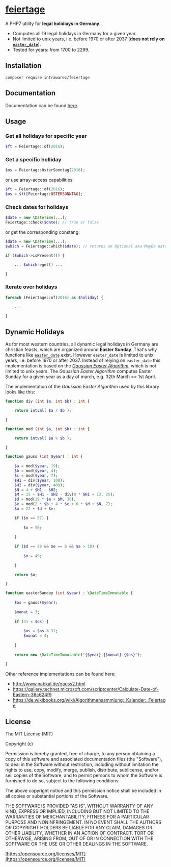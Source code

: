 # [feiertage](http://intrawarez.github.io/feiertage/)

A PHP7 utility for **legal holidiays in Germany**.

- Computes all 19 legal holidays in Germany for a given year.
- Not limited to unix years, i.e. before 1970 or after 2037 (**does not rely on [```easter_date```](http://php.net/manual/en/function.easter-date.php)**).
- Tested for years: from 1700 to 2299.

## Installation

```
composer require intrawarez/feiertage
```

## Documentation

Documentation can be found [here](http://intrawarez.github.io/feiertage/docs/).

## Usage

### Get all holidays for specific year
```php
$ft = Feiertage::of(2016);

```

### Get a specific holliday
```php
$os = Feiertag::OsterSonntag(2016);

```
or use array-access capabilities:
```php
$ft = Feiertage::of(2016);
$os = $ft[Feiertag::OSTERSONNTAG];

```

### Check dates for holidays
```php
$date = new \DateTime(...);
Feiertage::check($date); // true or false
```
or get the corresponding constang:
```php
$date = new \DateTime(...);
$which = Feiertage::which($date); // returns an Optional aka MayBe data structure

if ($which->isPresent()) {

	... $which->get() ...

}

```

### Iterate over holidays
```php
foreach (Feiertage::of(2016) as $holiday) {

	...

}
```

## Dynamic Holidays
As for most western countries, all dynamic legal holidays in Germany are christian feasts, which are organized around **Easter Sunday**.
That's why functions like [```easter_date```](http://php.net/manual/en/function.easter-date.php) exist.
However ```easter_date``` is limited to unix years, i.e. before 1970 or after 2037.
Instead of relying on ```easter_date``` this implementation is based on the [*Gaussian Easter Algorithm*](https://de.wikipedia.org/wiki/Gau%C3%9Fsche_Osterformel), which is not limited to unix years. 
The *Gaussian Easter Algorithm* computes Easter Sunday for a given year as a day of march, e.g. 32th March == 1st April.

The implementation of the *Gaussian Easter Algorithm* used by this library looks like this:
```php
function div (int $a, int $b) : int {

	return intval( $a / $b );

}

function mod (int $a, int $b) : int {

	return intval( $a % $b );

}

function gauss (int $year) : int {
	
	$a = mod($year, 19);
	$b = mod($year, 4);
	$c = mod($year, 7);
	$H1 = div($year, 100);
	$H2 = div($year, 400);
	$N = 4 + $H1 - $H2;
	$M = 15 + $H1 - $H2 - div(8 * $H1 + 13, 25);
	$d = mod(19 * $a + $M, 30);
	$e = mod(2 * $b + 4 * $c + 6 * $d + $N, 7);
	$o = 22 + $d + $e;

	if ($o == 57) {
		
		$o = 50;
		
	}
	
	if ($d == 28 && $e == 6 && $a > 10) {
		
		$o = 49;
		
	}

	return $o;

}

function easterSunday (int $year) : \DateTimeImmutable {
		
	$os = gauss($year);
	
	$monat = 3;
	
	if (31 < $os) {
	
		$os = $os % 31;
		$monat = 4;
	
	}
	
	return new \DateTimeImmutable("{$year}-{$monat}-{$os}");
	
}
```
Other reference implementations can be found here:
- http://www.nabkal.de/gauss2.html
- https://gallery.technet.microsoft.com/scriptcenter/Calculate-Date-of-Eastern-36c624f9
- https://de.wikibooks.org/wiki/Algorithmensammlung:_Kalender:_Feiertage

## License

The MIT License (MIT)

Copyright (c) <year> <copyright holders>

Permission is hereby granted, free of charge, to any person obtaining a copy of this software and associated documentation files (the "Software"), to deal in the Software without restriction, including without limitation the rights to use, copy, modify, merge, publish, distribute, sublicense, and/or sell copies of the Software, and to permit persons to whom the Software is furnished to do so, subject to the following conditions:

The above copyright notice and this permission notice shall be included in all copies or substantial portions of the Software.

THE SOFTWARE IS PROVIDED "AS IS", WITHOUT WARRANTY OF ANY KIND, EXPRESS OR IMPLIED, INCLUDING BUT NOT LIMITED TO THE WARRANTIES OF MERCHANTABILITY, FITNESS FOR A PARTICULAR PURPOSE AND NONINFRINGEMENT. IN NO EVENT SHALL THE AUTHORS OR COPYRIGHT HOLDERS BE LIABLE FOR ANY CLAIM, DAMAGES OR OTHER LIABILITY, WHETHER IN AN ACTION OF CONTRACT, TORT OR OTHERWISE, ARISING FROM, OUT OF OR IN CONNECTION WITH THE SOFTWARE OR THE USE OR OTHER DEALINGS IN THE SOFTWARE.

[https://opensource.org/licenses/MIT](https://opensource.org/licenses/MIT)